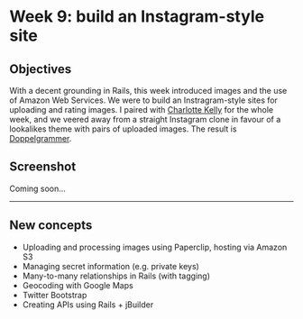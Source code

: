 Week 9: build an Instagram-style site
===

Objectives
---

With a decent grounding in Rails, this week introduced images and the use of Amazon Web Services. We were to build an Instragram-style sites for uploading and rating images. I paired with [Charlotte Kelly](https://github.com/cmew3) for the whole week, and we veered away from a straight Instagram clone in favour of a lookalikes theme with pairs of uploaded images. The result is [Doppelgrammer](http://doppelgrammer.herokuapp.com/).

Screenshot
---
Coming soon...

---

New concepts
---

- Uploading and processing images using Paperclip, hosting via Amazon S3
- Managing secret information (e.g. private keys)
- Many-to-many relationships in Rails (with tagging)
- Geocoding with Google Maps
- Twitter Bootstrap
- Creating APIs using Rails + jBuilder

